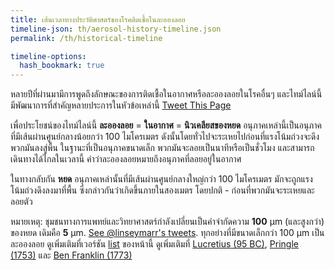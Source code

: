 ```yaml
---
title: เส้นเวลาทางประวัติศาสตร์ของโรคติดเชื้อในละอองลอย
timeline-json: th/aerosol-history-timeline.json
permalink: /th/historical-timeline

timeline-options: 
  hash_bookmark: true
---
```


หลายปีที่ผ่านมามีการพูดถึงลักษณะของการติดเชื้อในอากาศหรือละอองลอยในโรคอื่นๆ และไทม์ไลน์นี้มีพัฒนาการที่สำคัญหลายประการในหัวข้อเหล่านี้   <a href="https://twitter.com/intent/tweet?url=https%3A%2F%2Fits-airborne.org%2Fhistorical-timeline&via=AerosolizedC19&text=%23COVIDisAirborne%20%23masks4All%20%23bewareOfSharedAir%20%23ventilation. See: " target="_blank">Tweet This Page</a>

เพื่อประโยชน์ของไทม์ไลน์นี้ **ละอองลอย** = **ในอากาศ** = **นิวเคลียสของหยด** อนุภาคเหล่านี้เป็นอนุภาคที่มีเส้นผ่านศูนย์กลางน้อยกว่า 100 ไมโครเมตร ดังนั้นโดยทั่วไปจะระเหยไปก่อนที่แรงโน้มถ่วงจะดึงพวกมันลงสู่พื้น ในฐานะที่เป็นอนุภาคขนาดเล็ก พวกมันจะลอยเป็นนาทีหรือเป็นชั่วโมง และสามารถเดินทางได้ไกลในเวลานี้ คำว่าละอองลอยหมายถึงอนุภาคที่ลอยอยู่ในอากาศ

ในทางกลับกัน **หยด** อนุภาคเหล่านั้นที่มีเส้นผ่านศูนย์กลางใหญ่กว่า 100 ไมโครเมตร มักจะถูกแรงโน้มถ่วงดึงลงมาที่พื้น ซึ่งกล่าวกันว่าเกิดขึ้นภายในสองเมตร โดยปกติ - ก่อนที่พวกมันจะระเหยและลอยตัว

หมายเหตุ: ชุมชนทางการแพทย์และวิทยาศาสตร์กำลังเปลี่ยนเป็นคำจำกัดความ **100** μm (และสูงกว่า) ของหยด เดิมคือ **5** μm. <a target="_blank" href="https://twitter.com/linseymarr/status/1336318245348003840">See @linseymarr's tweets</a>. ทุกอย่างที่มีขนาดเล็กกว่า 100 μm เป็นละอองลอย ดูเพิ่มเติมที่เวอร์ชัน [list](historical-list.html) ของหน้านี้ ดูเพิ่มเติมที่ [Lucretius (95 BC)](/lucretius), [Pringle (1753)](/pringle) และ [Ben Franklin (1773)](/ben-franklin)